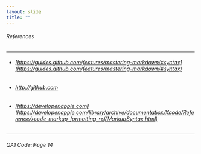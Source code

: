 ```yaml
---
layout: slide
title: "" 
---
```


###### References
---
  * ###### [https://guides.github.com/features/mastering-markdown/#syntax](https://guides.github.com/features/mastering-markdown/#syntax) <H6>
  * ###### [http://github.com ](http://github.com )
  * ###### [https://developer.apple.com](https://developer.apple.com/library/archive/documentation/Xcode/Reference/xcode_markup_formatting_ref/MarkupSyntax.html)
---
###### QA1 Code: Page 14
